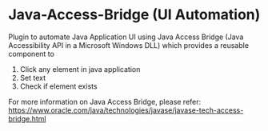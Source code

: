 # Java-Access-Bridge (UI Automation)

Plugin to automate Java Application UI using Java Access Bridge (Java Accessibility API in a Microsoft Windows DLL) which provides a reusable component to 
1. Click any element in java application
2. Set text
3. Check if element exists

For more information on Java Access Bridge, please refer: https://www.oracle.com/java/technologies/javase/javase-tech-access-bridge.html


